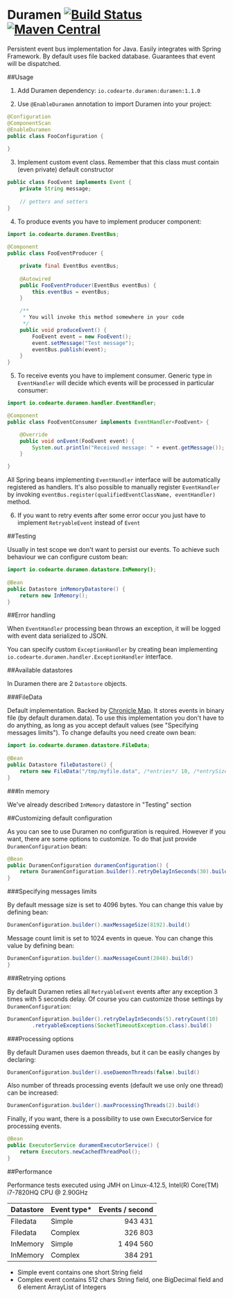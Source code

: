 # Duramen [![Build Status](https://travis-ci.org/Devskiller/duramen.svg?branch=master)](https://travis-ci.org/Devskiller/duramen) [![Maven Central](https://maven-badges.herokuapp.com/maven-central/io.codearte.duramen/duramen/badge.svg)](https://maven-badges.herokuapp.com/maven-central/io.codearte.duramen/duramen)

Persistent event bus implementation for Java. Easily integrates with Spring Framework. By default uses file backed database. Guarantees that event will be dispatched.

##Usage

1) Add Duramen dependency:
  `io.codearte.duramen:duramen:1.1.0`

2) Use ```@EnableDuramen``` annotation to import Duramen into your project:
```java
@Configuration
@ComponentScan
@EnableDuramen
public class FooConfiguration {
 
}
```

3) Implement custom event class. Remember that this class must contain (even private) default constructor
```java
public class FooEvent implements Event {
	private String message;
 
	// getters and setters
}
```

4) To produce events you have to implement producer component:
```java
import io.codearte.duramen.EventBus;
 
@Component
public class FooEventProducer {

	private final EventBus eventBus;
  
	@Autowired
	public FooEventProducer(EventBus eventBus) {
		this.eventBus = eventBus;
	}

	/** 
	 * You will invoke this method somewhere in your code
	 */
	public void produceEvent() {
		FooEvent event = new FooEvent();
		event.setMessage("Test message");
		eventBus.publish(event);
	}
}
```

5) To receive events you have to implement consumer. Generic type in ```EventHandler``` will decide which events will be processed in particular consumer:
```java
import io.codearte.duramen.handler.EventHandler;

@Component
public class FooEventConsumer implements EventHandler<FooEvent> {

	@Override
	public void onEvent(FooEvent event) {
		System.out.println("Received message: " + event.getMessage());
	}

}
```

All Spring beans implementing ```EventHandler``` interface will be automatically registered as handlers. It's also possible to manually register ```EventHandler``` by invoking ```eventBus.register(qualifiedEventClassName, eventHandler)``` method.

6) If you want to retry events after some error occur you just have to implement ```RetryableEvent``` instead of ```Event```

##Testing

Usually in test scope we don't want to persist our events. To achieve such behaviour we can configure custom bean:
```java
import io.codearte.duramen.datastore.InMemory();
 
@Bean
public Datastore inMemoryDatastore() {
	return new InMemory();
}
```

##Error handling

When ```EventHandler``` processing bean throws an exception, it will be logged with event data serialized to JSON.

You can specify custom ```ExceptionHandler``` by creating bean implementing ```io.codearte.duramen.handler.ExceptionHandler``` interface.

##Available datastores

In Duramen there are 2 ```Datastore``` objects.

###FileData

Default implementation. Backed by [Chronicle Map](https://github.com/OpenHFT/Chronicle-Map). It stores events in binary file (by default duramen.data).
To use this implementation you don't have to do anything, as long as you accept default values (see "Specifying messages limits").
To change defaults you need create own bean:

```java
import io.codearte.duramen.datastore.FileData;
 
@Bean
public Datastore fileDatastore() {
	return new FileData("/tmp/myfile.data", /*entries*/ 10, /*entrySize*/ 8192);
}
```

###In memory

We've already described ```InMemory``` datastore in "Testing" section

##Customizing default configuration

As you can see to use Duramen no configuration is required. However if you want, there are some options to customize.
To do that just provide ```DuramenConfiguration``` bean:

```java
@Bean
public DuramenConfiguration duramenConfiguration() {
	return DuramenConfiguration.builder().retryDelayInSeconds(30).build()
}
```

###Specifying messages limits

By default message size is set to 4096 bytes. You can change this value by defining bean:

```java
DuramenConfiguration.builder().maxMessageSize(8192).build()
```

Message count limit is set to 1024 events in queue. You can change this value by defining bean:

```java
DuramenConfiguration.builder().maxMessageCount(2048).build()
}
```

###Retrying options

By default Duramen reties all ```RetryableEvent``` events after any exception 3 times with 5 seconds delay. Of course you can customize
those settings by ```DuramenConfiguration```:

```java
DuramenConfiguration.builder().retryDelayInSeconds(5).retryCount(10)
		.retryableExceptions(SocketTimeoutException.class).build()
```

###Processing options

By default Duramen uses daemon threads, but it can be easily changes by declaring:

```java
DuramenConfiguration.builder().useDaemonThreads(false).build()
```

Also number of threads processing events (default we use only one thread) can be increased:

```java
DuramenConfiguration.builder().maxProcessingThreads(2).build()
```

Finally, if you want, there is a possibility to use own ExecutorService for processing events.
```java
@Bean
public ExecutorService duramenExecutorService() {
	return Executors.newCachedThreadPool();
}
```

##Performance

Performance tests executed using JMH on Linux-4.12.5, Intel(R) Core(TM) i7-7820HQ CPU @ 2.90GHz

| Datastore | Event type* | Events / second |
| --------- |-------------| ---------------:|
| Filedata  | Simple      |         943 431 |
| Filedata  | Complex     |         326 803 |
| InMemory  | Simple      |       1 494 560 |
| InMemory  | Complex     |         384 291 |

- Simple event contains one short String field
- Complex event contains 512 chars String field, one BigDecimal field and 6 element ArrayList of Integers
